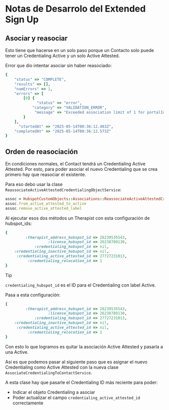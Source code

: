 # Notas de Desarrolo del Extended Sign Up

## Asociar y reasociar

Esto tiene que hacerse en un solo paso porque un Contacto solo puede tener un Credentialing Active y un solo Active Attested.

Error que dio intentar asociar sin haber reasociado:
```ruby
{
    "status" => "COMPLETE",
    "results" => [],
    "numErrors" => 1,
    "errors" => [
        [0] {
              "status" => "error",
            "category" => "VALIDATION_ERROR",
             "message" => "Exceeded association limit of 1 for portalId 7712148, fromObjectId 113207996846, associationCategory USER_DEFINED, associationTypeId 53"
        }
    ],
      "startedAt" => "2025-05-14T00:36:12.483Z",
    "completedAt" => "2025-05-14T00:36:12.573Z"
}
```

## Orden de reasociación

En condiciones normales, el Contact tendrá un Credentialing Active Attested. Por esto, para poder asociar el nuevo Credentialing que se crea primero hay que reasociar el existente.

Para eso debo usar la clase `ReassociateActiveAttestedCredentialingObjectService`:
```ruby
assoc = HubspotCustomObjects::Associations::ReassociateActiveAttestedCredentialingObjectService.new(therapist)
assoc.from_active_attested_to_active
assoc.remove_active_attested_label
```

Al ejecutar esos dos métodos un Therapist con esta configuración de hubspot_ids:
```ruby
{
         :therapist_address_hubspot_id => 26239535543,
                   :license_hubspot_id => 26238789130,
             :credentialing_hubspot_id => nil,
    :credentialing_inactive_hubspot_id => nil,
     :credentialing_active_attested_id => 27727231013,
          :credentialing_relocation_id => 1
}
```

> [!Tip]
> `credentialing_hubspot_id` es el ID para el Credentialing con label Active.

Pasa a esta configuración:
```ruby
{
         :therapist_address_hubspot_id => 26239535543,
                   :license_hubspot_id => 26238789130,
             :credentialing_hubspot_id => 27727231013,
    :credentialing_inactive_hubspot_id => nil,
     :credentialing_active_attested_id => nil,
          :credentialing_relocation_id => 1
}
```

Con esto lo que logramos es quitar la asociación Active Attested y pasarla a una Active.

Así es que podemos pasar al siguiente paso que es asignar el nuevo Credentialing como Active Attested con la nueva clase `AssociateCredentialingToContactService`.

A esta clase hay que pasarle el Credentialing ID más reciente para poder:
- Indicar el objeto Credentialing a asociar
- Poder actualizar el campo `credentialing_active_attested_id` correctamente
